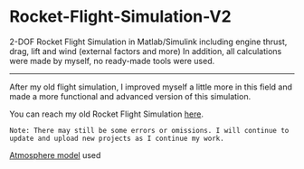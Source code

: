 # Rocket-Flight-Simulation-V2

2-DOF Rocket Flight Simulation in Matlab/Simulink including engine thrust, drag, lift and wind (external factors and more) In addition, all calculations were made by myself, no ready-made tools were used. 

---

After my old flight simulation, I improved myself a little more in this field and made a more functional and advanced version of this simulation. 

You can reach my old Rocket Flight Simulation [here](https://github.com/embeddedJedi/Basic_Rocket-Flight-Simulation/tree/main).

`Note: There may still be some errors or omissions. I will continue to update and upload new projects as I continue my work.`

[Atmosphere model](https://github.com/embeddedJedi/Atmosphere-Model-Simulink) used
